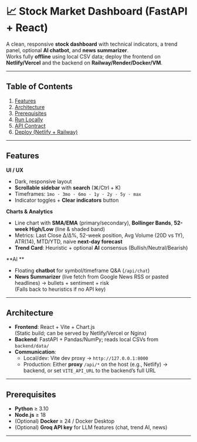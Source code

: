 # 📈 Stock Market Dashboard (FastAPI + React)

A clean, responsive **stock dashboard** with technical indicators, a trend panel, optional **AI chatbot**, and **news summarizer**.  
Works fully **offline** using local CSV data; deploy the frontend on **Netlify/Vercel** and the backend on **Railway/Render/Docker/VM**.

---

## Table of Contents
1. [Features](#features)
2. [Architecture](#architecture)
3. [Prerequisites](#prerequisites)
4. [Run Locally](#run-locally)
5. [API Contract](#api-contract)
6. [Deploy (Netlify + Railway)](#deploy-netlify--railway)

---

## Features

**UI / UX**
- Dark, responsive layout
- **Scrollable sidebar** with **search** (⌘/Ctrl + K)
- Timeframes: `1mo · 3mo · 6mo · 1y · 2y · 5y · max`
- Indicator toggles + **Clear indicators** button

**Charts & Analytics**
- Line chart with **SMA/EMA** (primary/secondary), **Bollinger Bands**, **52-week High/Low** (line & shaded band)
- Metrics: Last Close Δ/Δ%, 52-week position, Avg Volume (20D vs 1Y), ATR(14), MTD/YTD, naive **next-day forecast**
- **Trend Card**: Heuristic + optional **AI** consensus (Bullish/Neutral/Bearish)

**AI **
- Floating **chatbot** for symbol/timeframe Q&A (`/api/chat`)
- **News Summarizer** (live fetch from Google News RSS or pasted headlines) → bullets + sentiment + risk  
  (Falls back to heuristics if no API key)

---

## Architecture

- **Frontend**: React + Vite + Chart.js  
  (Static build; can be served by Netlify/Vercel or Nginx)
- **Backend**: FastAPI + Pandas/NumPy; reads local CSVs from `backend/data/`
- **Communication**:
  - Local/dev: Vite dev proxy → `http://127.0.0.1:8000`
  - Production: Either **proxy** `/api/*` on the host (e.g., Netlify) → backend, or set `VITE_API_URL` to the backend’s full URL

---

## Prerequisites

- **Python** ≥ 3.10
- **Node.js** ≥ 18
- (Optional) **Docker** ≥ 24 / Docker Desktop
- (Optional) **Groq API key** for LLM features (chat, trend AI, news)

---




